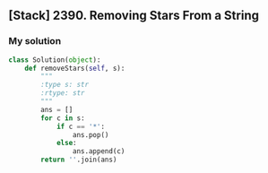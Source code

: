 ## [Stack] 2390. Removing Stars From a String

### My solution

```py
class Solution(object):
    def removeStars(self, s):
        """
        :type s: str
        :rtype: str
        """
        ans = []
        for c in s:
            if c == '*':
                ans.pop()
            else:
                ans.append(c)
        return ''.join(ans)
```